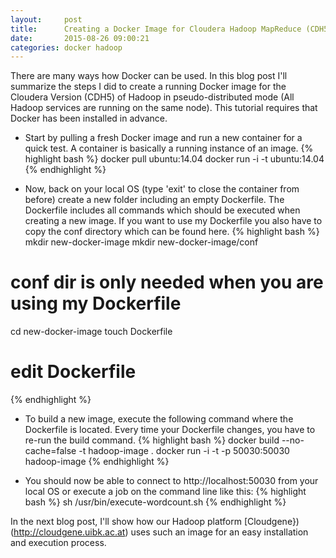 ```yaml
---
layout:     post
title:      Creating a Docker Image for Cloudera Hadoop MapReduce (CDH5)
date:       2015-08-26 09:00:21
categories: docker hadoop
---
```

There are many ways how Docker can be used. In this blog post I'll summarize the steps I did to create a running Docker image for the Cloudera Version (CDH5) of Hadoop in pseudo-distributed mode (All Hadoop services are running on the same node). This tutorial requires that Docker has been installed in advance.

- Start by pulling a fresh Docker image and run a new container for a quick test. A container is basically a running instance of an image.
{% highlight bash %}
docker pull ubuntu:14.04
docker run -i -t ubuntu:14.04
{% endhighlight %}

- Now, back on your local OS (type 'exit' to close the container from before) create a new folder including an empty Dockerfile. The Dockerfile includes all commands which should be executed when creating a new image. If you want to use my Dockerfile you also have to copy the conf directory which can be found here.
{% highlight bash %}
mkdir new-docker-image
mkdir new-docker-image/conf
# conf dir is only needed when you are using my Dockerfile
cd new-docker-image
touch Dockerfile
# edit Dockerfile
{% endhighlight %}

- To build a new image, execute the following command where the Dockerfile is located. Every time your Dockerfile changes, you have to re-run the build command.
{% highlight bash %}
docker build --no-cache=false -t hadoop-image .
docker run -i -t -p 50030:50030  hadoop-image
{% endhighlight %}

- You should now be able to connect to http://localhost:50030 from your local OS or execute a job on the command line like this:
{% highlight bash %}
sh /usr/bin/execute-wordcount.sh
{% endhighlight %}

In the next blog post, I'll show how our Hadoop platform [Cloudgene})(http://cloudgene.uibk.ac.at) uses such an image for an easy installation and execution process.
